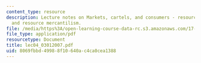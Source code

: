 ```yaml
---
content_type: resource
description: Lecture notes on Markets, cartels, and consumers - resource nationalism
  and resource mercantilism.
file: /media/https%3A/open-learning-course-data-rc.s3.amazonaws.com/17-906-reading-seminar-in-social-science-the-geopolitics-and-geoeconomics-of-global-energy-spring-2007/8069fbbd49988f10640ac4ca0cea1388_lec04_03012007.pdf
file_type: application/pdf
resourcetype: Document
title: lec04_03012007.pdf
uid: 8069fbbd-4998-8f10-640a-c4ca0cea1388
---
```

